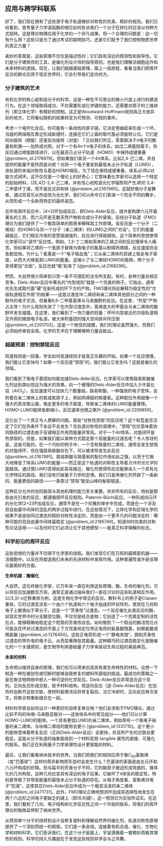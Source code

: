 ## 应用与跨学科联系

好了，我们现在拥有了这些源于电子轨道微妙对称性的优美、精妙的规则。我们已经看到，思考量子力学波函数的相位如何告诉我们一个分子在转化时应该以何种方式扭转。这是理论物理应用于化学的一个非凡成果。但一个合理的问题是：这一切有什么用？这些只是为了通过考试的聪明技巧，还是它们赋予了我们控制物质世界的真正力量？

美妙的答案是，这些原理不仅仅是描述性的；它们具有深远的预测性和指导性。它们是分子建筑师的工具，是催化剂设计师的指导原则，也是我们理解活细胞运作和未来材料的透镜。现在，让我们超越基础原理，踏上一段旅程，看看当我们把周环反应的群论应用于现实世界时，它会引导我们走向何方。

### 分子建筑的艺术

有机化学的核心是制造分子的科学。这是一种在不可思议的微小尺度上进行的建造行为。在这个领域取得成功，不仅需要形成化学键的能力，还需要对原子的三维排列（即立体化学）有精妙的控制。这正是Woodward-Hoffmann规则真正大放异彩的地方，它将看似随机的结果转变为可预测、可控的事件。

考虑一个电环化反应。你可能有一条线性的原子链，它决定卷曲起来形成一个环。当链的两端相互靠近形成新键时，连接在它们上面的取代基必须旋转让位。它们是同向旋转（顺旋）还是反向旋转（对旋）？正如我们所见，答案取决于$\pi$电子的数量和刺激——加热或光照。对于一个有$4n$个$\pi$电子的体系，如戊二烯基阳离子，热反应通过顺旋路径进行，以在最高已占分子轨道（HOMO）中保持成键重叠 [@problem_id:2178979]。但如果我们拿另一个$4\pi$体系，比如2,4-己二烯，并且提供的能量不是热而是光呢？光将一个电子激发到最低未占分子轨道（LUMO），该轨道的末端对称性与基态HOMO相反。为了现在保持成键重叠，体系*必须*以对旋方式闭环。这不仅仅是一个理论上的好奇心；它意味着化学家可以选择一个特定的起始材料，(2E,4Z)-2,4-己二烯，并有信心地知道光化学辐照将产生*顺式*-3,4-二甲基环丁烯，而不是反式异构体 [@problem_id:2167965]。这就好像分子是舞者，通过将音乐从热促改为光化学，我们可以命令它们表演一个完全不同的舞步，从而形成一个全新而特定的最终姿态。

在所有周环反应中，[4+2]环加成反应，即Diels-Alder反应，或许是构建六元环最著名的工具，而六元环是无数天然产物和合成分子的骨架。前线分子轨道（FMO）理论为我们提供了一个极其简单的图景来解释其工作原理。该反应是一个分子（二烯烃）的HOMO与另一个分子（亲二烯体）的LUMO之间的“对话”。它们的能量越接近，它们相互作用的意愿就越强烈，反应进行得就越快。这个简单的思想使得化学家可以“调节”反应性。例如，1,3-丁二烯和简单的乙烯之间的反应慢得令人痛苦。但如果将乙烯的一个氢原子替换为吸电子的氰基以制得丙烯腈，反应速度则会急剧加快。为什么？氰基是一个“电子吸血鬼”；它从亲二烯体的双键上吸走电子密度，从而大大降低其LUMO的能量。这缩小了与二烯烃HOMO的能隙，两个分子变得更加“合拍”，反应也就“唱”起来了 [@problem_id:2168296]。

然而，大自然很少简单到只受一条不可侵犯的法令所支配。有时，各种力量会相互竞争。Diels-Alder反应中著名的“内型规则”就是一个完美的例子。它指出，通常优先生成取代基“藏”在新形成的环下方的产物。FMO理论将此解释为稳定性的“次级轨道相互作用”的结果——这是过渡态中二烯烃和亲二烯体其他部分之间的一种额外的电子交流。但看看6,6-二甲基富烯与马来酸酐的反应。在这里，“外型”产物占主导！为什么规则失效了？在内型过渡态中，富烯庞大的甲基会与亲二烯体的酸酐环发生碰撞。在这里，我们看到了一场力量的较量：呼吁内型接近的次级轨道相互作用的微弱电子私语，被大体积基团的强大空间排斥所压倒 [@problem_id:2201702]。这是一个绝佳的提醒，我们的理论虽然强大，但我们必须始终审视全局。化学的艺术在于理解哪种力量会胜出。

### 超越预测：控制禁阻反应

知道规则是一回事。学会如何变通规则才是真正乐趣的开始。如果一个反应很慢，我们能让它变快吗？如果一个反应是“禁阻”的，我们能让它发生吗？这就是催化的领域。

我们看到了吸电子基团如何能加速Diels-Alder反应。化学家可以使用路易斯酸催化剂达到类似但远为强大的效果。向一个缓慢的Diels-Alder反应中加入少许氯化铝（$AlCl_3$），反应速度可以加快几个数量级。路易斯酸，一种强效的电子受体，会附着在亲二烯体上的氧或氮原子上，例如丙烯醛的羰基氧。这种配位作用就像一个强大的真空吸尘器，吸走更多的电子密度，导致亲二烯体的LUMO能量骤降。HOMO-LUMO能隙急剧缩小，反应速率也随之飙升 [@problem_id:2209859]。

这引出了一个真正令人费解的问题。那些“对称性禁阻”的反应呢？这个标签是否注定了它们在热条件下永远不会发生？在轨道对称性的语境中，“禁阻”仅仅意味着协同路径的过渡态由于反键相互作用而能量非常高。对于一个$4\pi$体系，对旋闭环是热禁阻的。但是，如果我们能以某种方式稳定那个高能量的过渡态呢？令人惊讶的是，这是可能的。在一个巧妙的例子中，一个含有羰基的二烯烃，通常会发生禁阻的对旋闭环，但在强路易斯酸存在下，可以被诱导发生此反应 [@problem_id:2167991]。路易斯酸与羰基氧的配位作用如此之强，以至于它极大地降低了体系LUMO的能量——而正是这个轨道的对称性主导着*允许的光化学*对旋路径。通过使LUMO变得如此容易接近，催化剂使得热反应能够进入一个具有光化学特征的路径。我们没有打破量子力学的定律。我们只是用催化剂开辟了一条新的、能量更低的路径——一条穿过“禁阻”能垒山峰的秘密隧道。

这种区分允许的协同路径与其他机理的能力至关重要。并非所有的反应，特别是那些由光引发的反应，都遵循周环反应规则。Paternò-Büchi反应，一种形成四元环的光化学[2+2]环加成反应，通常不是在一个优雅的单步中完成，而是在一个涉及双自由基中间体的混乱的两步过程中进行。在这些情况下，立体化学和区域化学的结果不是由协同过渡态的精妙对称性决定的，而是由一个更平凡的问题决定的：哪种可能的双自由基中间体最稳定 [@problem_id:2185749]。知道何时优美的对称性论证适用——以及何时它们必须让位于其他模型——是真正科学理解的标志。

### 科学前沿的周环反应

这些思想的力量并不仅限于化学家的烧瓶。我们发现它们在已知的最精密机器——活细胞中，以及在将塑造我们未来的先进材料中发挥作用。这种普遍性或许是该理论最美妙的方面。

**生命机器：酶催化**

大自然，这位终极化学家，亿万年来一直在利用这些原理。酶，生命的催化剂，可以将反应加速数百万倍，通常正是通过操纵我们一直在讨论的这些轨道相互作用。以[3,3]-σ迁移重排为例，这是生物化学中常见的反应。教科书上的例子是Claisen重排。它的过渡态涉及一个由六个轨道和六个电子组成的环状阵列，使其在几何和电子上都类似于苯分子。这是一个“芳香性”过渡态。一个旨在催化此类反应的酶，如现实世界中的分支酸变位酶，不仅仅是结合底物；它创造了一个完美定制的活性位点，能够精确地稳定这个短暂的芳香性状态。如何做到？一个假设的酶活性位点可能会在环状过渡态的平面上下方完美地定位带正电荷的氨基酸残基，如赖氨酸或精氨酸 [@problem_id:1376450]。这些正电荷形成一个“静电夹钳”，拥抱芳香性过渡态的带负电的电子云，从而显著降低其能量。这种精巧的过渡态稳定化是酶催化的一个关键原则，是生物学利用基础量子力学来驱动生命过程的美丽典范。

**未来的材料**

生命用以维持自身的原理，我们也可以用来创造具有类生命特性的材料。设想一下制造一种在被划伤或切断时能够自我修复的塑料所面临的挑战。最成功的策略之一是在聚合物网络中嵌入一种可逆的化学反应。Diels-Alder反应非常适合这个目的。正向反应形成交联，赋予材料结构，而逆向反应（逆-Diels-Alder反应）在加热时会断开这些交联，使材料能够流动并修复裂纹。当它冷却时，正向反应再次发生，将聚合物重新缝合在一起。

材料科学家会如何设计一种更好的自修复聚合物？他们会求助于FMO理论。通过比较不同的呋喃-马来酰亚胺对——这些体系中的常见组分——他们可以计算HOMO-LUMO的能隙。一个具有更低LUMO的亲二烯体，例如带有一个吸电子硝基的亲二烯体，与呋喃二烯烃的能隙会更小 [@problem_id:1331710]。这个更小的能隙意味着修复反应（正向Diels-Alder反应）会更快，并且所产生的交联会更稳定。这是从分子轨道的抽象能级到一个材料宏观 tangible 属性的直接、可量化的联系。我们正在利用量子力学来理性设计更智能的材料。

最后，让我们看看纳米技术的世界。当我们把我们的规则应用于像C$_{60}$富勒烯（或“巴基球”）这样的奇异新物质形态时会发生什么？巴基球的表面是由五元环和六元环构成的织锦。但与扁平的芳香分子不同，它的碳原子被迫形成弯曲的、锥体化的几何构型。这种几何应变具有深远的电子后果。它破坏了$\pi$体系的稳定性，特别是导致了异常低能量的最低未占分子轨道的存在。从电子角度看，富勒烯对电子“饥渴”，这使其在Diels-Alder反应中成为一个极其活泼的亲二烯体 [@problem_id:2471731]。此外，FMO理论正确地预测环加成将选择性地发生在两个六边形之间电子更缺乏的键上（即[6,6]键），这一预测已为实验所证实。在这里，我们看到了几何、电子结构和化学反应性之间一个华丽的联系，将我们的周环理论的触角延伸到了纳米世界。

从预测单个分子的扭转到设计自修复塑料和理解自然界的催化剂，轨道对称性原理提供了一个深刻而统一的框架。它们是一条金线，连接着有机合成、催化、生物化学和材料科学。它们告诉我们，在这个分子层面上，宇宙遵循着一套精妙而极其理性的规则。科学的持久乐趣就在于发现这些规则并学会与之共舞。